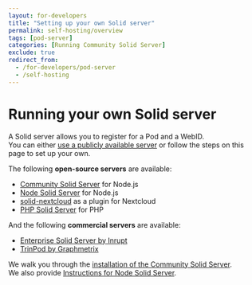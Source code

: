 ```yaml
---
layout: for-developers
title: "Setting up your own Solid server"
permalink: self-hosting/overview
tags: [pod-server]
categories: [Running Community Solid Server]
exclude: true
redirect_from:
  - /for-developers/pod-server
  - /self-hosting
---
```


# Running your own Solid server
A Solid server allows you to register for a Pod and a WebID.
<br>
You can either [use a publicly available server](/users/get-a-pod)
or follow the steps on this page to set up your own.

The following **open-source servers** are available:

* [Community Solid Server](https://github.com/CommunitySolidServer/CommunitySolidServer/) for Node.js
* [Node Solid Server](https://github.com/solid/node-solid-server) for Node.js
* [solid-nextcloud](https://github.com/pdsinterop/solid-nextcloud) as a plugin for Nextcloud
* [PHP Solid Server](https://github.com/pdsinterop/php-solid-server) for PHP

And the following **commercial servers** are available:

* [Enterprise Solid Server by Inrupt](https://inrupt.com/products/enterprise-solid-server/)
* [TrinPod by Graphmetrix](https://graphmetrix.com/construction/trinpod)

We walk you through the [installation of the Community Solid Server](/self-hosting/css).
<br>
We also provide [Instructions for Node Solid Server](/self-hosting/nss).
